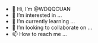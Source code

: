 - 👋 Hi, I’m @WDQQCUAN
- 👀 I’m interested in ...
- 🌱 I’m currently learning ...
- 💞️ I’m looking to collaborate on ...
- 📫 How to reach me ...

<!---
WDQQCUAN/WDQQCUAN is a ✨ special ✨ repository because its `README.md` (this file) appears on your GitHub profile.
You can click the Preview link to take a look at your changes.
--->
